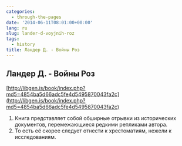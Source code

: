 ```yaml
---
categories:
  - through-the-pages
date: '2014-06-11T08:01:00+00:00'
lang: ru
slug: lander-d-voyjnih-roz
tags:
  - history
title: Ландер Д. - Войны Роз
---
```





## Ландер Д. - Войны Роз

[http://libgen.is/book/index.php?md5=4854ba5d66adc5fe4d5495870043fa2c](http://libgen.is/book/index.php?md5=4854ba5d66adc5fe4d5495870043fa2c)  

1.  Книга представляет собой обширные отрывки из исторических документов, перемежающиеся редкими репликами автора.
2.  То есть её скорее следует отнести к хрестоматиям, нежели к исследованиям.
